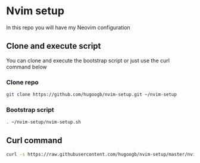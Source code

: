 # Nvim setup

In this repo you will have my Neovim configuration

## Clone and execute script

You can clone and execute the bootstrap script or just use the curl command below

### Clone repo

```sh
git clone https://github.com/hugoogb/nvim-setup.git ~/nvim-setup
```

### Bootstrap script

```sh
. ~/nvim-setup/nvim-setup.sh
```

## Curl command

```sh
curl -s https://raw.githubusercontent.com/hugoogb/nvim-setup/master/nvim-setup.sh | bash
```
